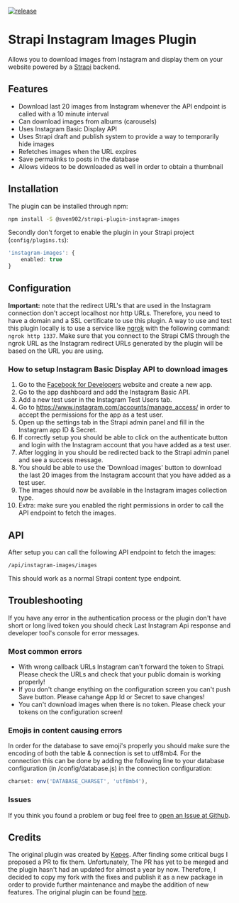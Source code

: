 [![release](https://github.com/SvenWesterlaken/strapi-plugin-instagram-images/actions/workflows/release.yml/badge.svg?branch=main)](https://github.com/SvenWesterlaken/strapi-plugin-instagram-images/actions/workflows/release.yml)


# Strapi Instagram Images Plugin
Allows you to download images from Instagram and display them on your website powered by a [Strapi](https://strapi.io/) backend.

## Features
- Download last 20 images from Instagram whenever the API endpoint is called with a 10 minute interval
- Can download images from albums (carousels)
- Uses Instagram Basic Display API
- Uses Strapi draft and publish system to provide a way to temporarily hide images
- Refetches images when the URL expires
- Save permalinks to posts in the database
- Allows videos to be downloaded as well in order to obtain a thumbnail

## Installation

The plugin can be installed through npm:
  
```bash
npm install -S @sven902/strapi-plugin-instagram-images
```

Secondly don't forget to enable the plugin in your Strapi project (`config/plugins.ts`):

```ts
'instagram-images': {
    enabled: true
}
```

## Configuration
**Important:** note that the redirect URL's that are used in the Instagram connection don't accept localhost nor http URLs. Therefore, you need to have a domain and a SSL certificate to use this plugin. A way to use and test this plugin locally is to use a service like [ngrok](https://ngrok.com/) with the following command: `ngrok http 1337`. Make sure that you connect to the Strapi CMS through the ngrok URL as the Instagram redirect URLs generated by the plugin will be based on the URL you are using.

### How to setup Instagram Basic Display API to download images

1. Go to the [Facebook for Developers](https://developers.facebook.com/) website and create a new app.
2. Go to the app dashboard and add the Instagram Basic API.
3. Add a new test user in the Instagram Test Users tab.
4. Go to https://www.instagram.com/accounts/manage_access/ in order to accept the permissions for the app as a test user.
5. Open up the settings tab in the Strapi admin panel and fill in the Instagram app ID & Secret.
6. If correctly setup you should be able to click on the authenticate button and login with the Instagram account that you have added as a test user.
7. After logging in you should be redirected back to the Strapi admin panel and see a success message.
8. You should be able to use the 'Download images' button to download the last 20 images from the Instagram account that you have added as a test user.
9. The images should now be available in the Instagram images collection type.
10. Extra: make sure you enabled the right permissions in order to call the API endpoint to fetch the images.

## API

After setup you can call the following API endpoint to fetch the images:

```
/api/instagram-images/images
```

This should work as a normal Strapi content type endpoint.

## Troubleshooting
If you have any error in the authentication process or the plugin don't have short or long lived token you should check Last Instagram Api response and developer tool's console for error messages.

### Most common errors
- With wrong callback URLs Instagram can't forward the token to Strapi. Please check the URLs and check that your public domain is working properly!
- If you don't change enything on the configuration screen you can't push Save button. Please cahange App Id or Secret to save changes!
- You can't download images when there is no token. Please check your tokens on the configuration screen!

### Emojis in content causing errors
In order for the database to save emoji's properly you should make sure the encoding of both the table & connection is set to utf8mb4. For the connection this can be done by adding the following line to your database configuration (in /config/database.js) in the connection configuration:

```ts
charset: env('DATABASE_CHARSET', 'utf8mb4'),
```

### Issues
If you think you found a problem or bug feel free to [open an Issue at Github](https://github.com/SvenWesterlaken/strapi-plugin-instagram-images/issues).

## Credits

The original plugin was created by [Kepes](https://github.com/kepes). After finding some critical bugs I proposed a PR to fix them. Unfortunately, The PR has yet to be merged and the plugin hasn't had an updated for almost a year by now. Therefore, I decided to copy my fork with the fixes and publish it as a new package in order to provide further maintenance and maybe the addition of new features. The original plugin can be found [here](https://github.com/webvibe-io/strapi-plugin-instagram).
